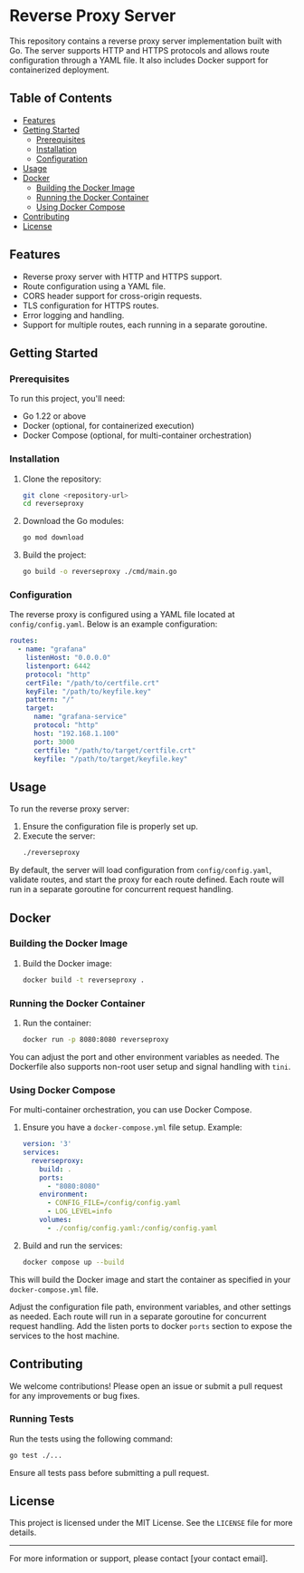 # Reverse Proxy Server

This repository contains a reverse proxy server implementation built with Go. The server supports HTTP and HTTPS protocols and allows route configuration through a YAML file. It also includes Docker support for containerized deployment.

## Table of Contents

- [Features](#features)
- [Getting Started](#getting-started)
  - [Prerequisites](#prerequisites)
  - [Installation](#installation)
  - [Configuration](#configuration)
- [Usage](#usage)
- [Docker](#docker)
  - [Building the Docker Image](#building-the-docker-image)
  - [Running the Docker Container](#running-the-docker-container)
  - [Using Docker Compose](#using-docker-compose)
- [Contributing](#contributing)
- [License](#license)

## Features

- Reverse proxy server with HTTP and HTTPS support.
- Route configuration using a YAML file.
- CORS header support for cross-origin requests.
- TLS configuration for HTTPS routes.
- Error logging and handling.
- Support for multiple routes, each running in a separate goroutine.

## Getting Started

### Prerequisites

To run this project, you'll need:

- Go 1.22 or above
- Docker (optional, for containerized execution)
- Docker Compose (optional, for multi-container orchestration)

### Installation

1. Clone the repository:
    ```sh
    git clone <repository-url>
    cd reverseproxy
    ```

2. Download the Go modules:
    ```sh
    go mod download
    ```

3. Build the project:
    ```sh
    go build -o reverseproxy ./cmd/main.go
    ```

### Configuration

The reverse proxy is configured using a YAML file located at `config/config.yaml`. Below is an example configuration:

```yaml
routes:
  - name: "grafana"
    listenHost: "0.0.0.0"
    listenport: 6442
    protocol: "http"
    certFile: "/path/to/certfile.crt"
    keyFile: "/path/to/keyfile.key"
    pattern: "/"
    target:
      name: "grafana-service"
      protocol: "http"
      host: "192.168.1.100"
      port: 3000
      certfile: "/path/to/target/certfile.crt"
      keyfile: "/path/to/target/keyfile.key"
```

## Usage

To run the reverse proxy server:

1. Ensure the configuration file is properly set up.
2. Execute the server:
    ```sh
    ./reverseproxy
    ```

By default, the server will load configuration from `config/config.yaml`, validate routes, and start the proxy for each route defined. Each route will run in a separate goroutine for concurrent request handling.

## Docker

### Building the Docker Image

1. Build the Docker image:
    ```sh
    docker build -t reverseproxy .
    ```

### Running the Docker Container

1. Run the container:
    ```sh
    docker run -p 8080:8080 reverseproxy
    ```

You can adjust the port and other environment variables as needed. The Dockerfile also supports non-root user setup and signal handling with `tini`.

### Using Docker Compose

For multi-container orchestration, you can use Docker Compose.

1. Ensure you have a `docker-compose.yml` file setup. Example:

    ```yaml
    version: '3'
    services:
      reverseproxy:
        build: .
        ports:
          - "8080:8080"
        environment:
          - CONFIG_FILE=/config/config.yaml
          - LOG_LEVEL=info
        volumes:
          - ./config/config.yaml:/config/config.yaml
    ```

2. Build and run the services:
    ```sh
    docker compose up --build
    ```

This will build the Docker image and start the container as specified in your `docker-compose.yml` file. 

 Adjust the configuration file path, environment variables, and other settings as needed.
 Each route will run in a separate goroutine for concurrent request handling. Add the listen ports to docker `ports` section to expose the services to the host machine.

## Contributing

We welcome contributions! Please open an issue or submit a pull request for any improvements or bug fixes.

### Running Tests

Run the tests using the following command:
```sh
go test ./...
```

Ensure all tests pass before submitting a pull request.

## License

This project is licensed under the MIT License. See the `LICENSE` file for more details.

---

For more information or support, please contact [your contact email].
